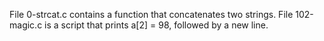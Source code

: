 File 0-strcat.c contains a function that concatenates two strings.
File 102-magic.c is a script that prints a[2] = 98, followed by a new line.
